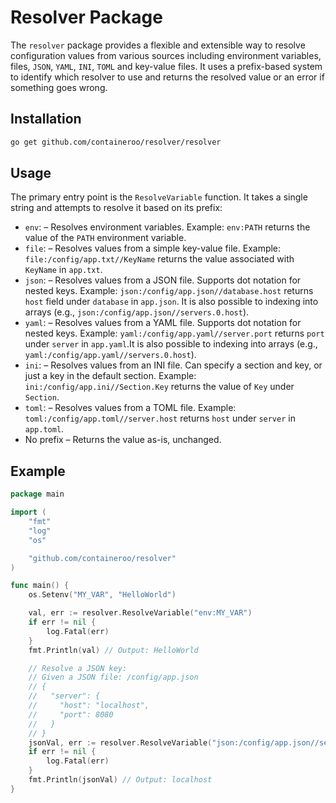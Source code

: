 # Resolver Package

The `resolver` package provides a flexible and extensible way to resolve configuration values from various sources including environment variables, files, `JSON`, `YAML`, `INI`, `TOML` and key-value files. It uses a prefix-based system to identify which resolver to use and returns the resolved value or an error if something goes wrong.

## Installation

```bash
go get github.com/containeroo/resolver/resolver
```

## Usage

The primary entry point is the `ResolveVariable` function. It takes a single string and attempts to resolve it based on its prefix:

- `env`: – Resolves environment variables.
  Example: `env:PATH` returns the value of the `PATH` environment variable.
- `file`: – Resolves values from a simple key-value file.
  Example: `file:/config/app.txt//KeyName` returns the value associated with `KeyName` in `app.txt`.
- `json`: – Resolves values from a JSON file. Supports dot notation for nested keys.
  Example: `json:/config/app.json//database.host` returns `host` field under `database` in `app.json`. It is also possible to indexing into arrays (e.g., `json:/config/app.json//servers.0.host`).
- `yaml`: – Resolves values from a YAML file. Supports dot notation for nested keys.
  Example: `yaml:/config/app.yaml//server.port` returns `port` under `server` in `app.yaml`.It is also possible to indexing into arrays (e.g., `yaml:/config/app.yaml//servers.0.host`).
- `ini`: – Resolves values from an INI file. Can specify a section and key, or just a key in the default section.
  Example: `ini:/config/app.ini//Section.Key` returns the value of `Key` under `Section`.
- `toml`: – Resolves values from a TOML file.
  Example: `toml:/config/app.toml//server.host` returns `host` under `server` in `app.toml`.
- No prefix – Returns the value as-is, unchanged.

## Example

```go
package main

import (
    "fmt"
    "log"
    "os"

    "github.com/containeroo/resolver"
)

func main() {
    os.Setenv("MY_VAR", "HelloWorld")

    val, err := resolver.ResolveVariable("env:MY_VAR")
    if err != nil {
        log.Fatal(err)
    }
    fmt.Println(val) // Output: HelloWorld

    // Resolve a JSON key:
    // Given a JSON file: /config/app.json
    // {
    //   "server": {
    //     "host": "localhost",
    //     "port": 8080
    //   }
    // }
    jsonVal, err := resolver.ResolveVariable("json:/config/app.json//server.host")
    if err != nil {
        log.Fatal(err)
    }
    fmt.Println(jsonVal) // Output: localhost
}
```
